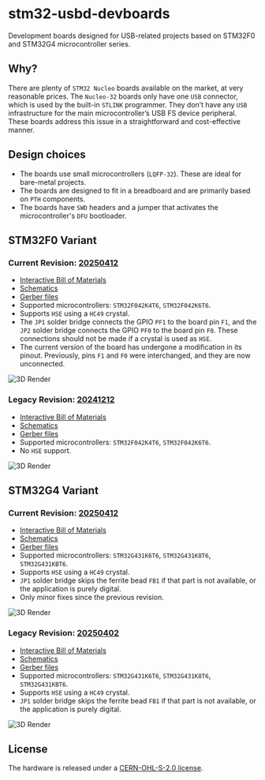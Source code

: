 # stm32-usbd-devboards

Development boards designed for USB-related projects based on STM32F0 and STM32G4 microcontroller series.


## Why?

There are plenty of `STM32 Nucleo` boards available on the market, at very reasonable prices. The `Nucleo-32` boards only have one `USB` connector, which is used by the built-in `STLINK` programmer. They don’t have any `USB` infrastructure for the main microcontroller’s USB FS device peripheral. These boards address this issue in a straightforward and cost-effective manner.


## Design choices

- The boards use small microcontrollers (`LQFP-32`). These are ideal for bare-metal projects.
- The boards are designed to fit in a breadboard and are primarily based on `PTH` components.
- The boards have `SWD` headers and a jumper that activates the microcontroller's `DFU` bootloader.


## STM32F0 Variant

### Current Revision: [20250412](https://github.com/rafaelmartins/stm32-usbd-devboards/tree/f0/20250412/pcb/stm32f0-usbd-devboard)

- [Interactive Bill of Materials](https://rafaelmartins.github.io/stm32-usbd-devboards/f0/20250412/stm32f0-usbd-devboard.html)
- [Schematics](https://rafaelmartins.github.io/stm32-usbd-devboards/f0/20250412/stm32f0-usbd-devboard.pdf)
- [Gerber files](https://github.com/rafaelmartins/stm32-usbd-devboards/raw/refs/tags/f0/20250412/pcb/stm32f0-usbd-devboard/gerber/stm32f0-usbd-devboard_rev20250412.zip)
- Supported microcontrollers: `STM32F042K4T6`, `STM32F042K6T6`.
- Supports `HSE` using a `HC49` crystal.
- The `JP1` solder bridge connects the GPIO `PF1` to the board pin `F1`, and the `JP2` solder bridge connects the GPIO `PF0` to the board pin `F0`. These connections should not be made if a crystal is used as `HSE`.
- The current version of the board has undergone a modification in its pinout. Previously, pins `F1` and `F0` were interchanged, and they are now unconnected.

![3D Render](https://rafaelmartins.github.io/stm32-usbd-devboards/f0/20250412/stm32f0-usbd-devboard_1080.png)


### Legacy Revision: [20241212](https://github.com/rafaelmartins/stm32-usbd-devboards/tree/f0/20241212/pcb/stm32f0-usbd-devboard)

- [Interactive Bill of Materials](https://rafaelmartins.github.io/stm32-usbd-devboards/f0/20241212/stm32f0-usbd-devboard.html)
- [Schematics](https://rafaelmartins.github.io/stm32-usbd-devboards/f0/20241212/stm32f0-usbd-devboard.pdf)
- [Gerber files](https://github.com/rafaelmartins/stm32-usbd-devboards/raw/refs/tags/f0/20241212/pcb/stm32f0-usbd-devboard/gerber/stm32f0-usbd-devboard_rev20241212.zip)
- Supported microcontrollers: `STM32F042K4T6`, `STM32F042K6T6`.
- No `HSE` support.

![3D Render](https://rafaelmartins.github.io/stm32-usbd-devboards/f0/20241212/stm32f0-usbd-devboard_1080.png)


## STM32G4 Variant

### Current Revision: [20250412](https://github.com/rafaelmartins/stm32-usbd-devboards/tree/g4/20250412/pcb/stm32g4-usbd-devboard)

- [Interactive Bill of Materials](https://rafaelmartins.github.io/stm32-usbd-devboards/g4/20250412/stm32g4-usbd-devboard.html)
- [Schematics](https://rafaelmartins.github.io/stm32-usbd-devboards/g4/20250412/stm32g4-usbd-devboard.pdf)
- [Gerber files](https://github.com/rafaelmartins/stm32-usbd-devboards/raw/refs/tags/g4/20250412/pcb/stm32g4-usbd-devboard/gerber/stm32g4-usbd-devboard_rev20250412.zip)
- Supported microcontrollers: `STM32G431K6T6`, `STM32G431K8T6`, `STM32G431KBT6`.
- Supports `HSE` using a `HC49` crystal.
- `JP1` solder bridge skips the ferrite bead `FB1` if that part is not available, or the application is purely digital.
- Only minor fixes since the previous revision.

![3D Render](https://rafaelmartins.github.io/stm32-usbd-devboards/g4/20250412/stm32g4-usbd-devboard_1080.png)


### Legacy Revision: [20250402](https://github.com/rafaelmartins/stm32-usbd-devboards/tree/g4/20250402/pcb/stm32g4-usbd-devboard)

- [Interactive Bill of Materials](https://rafaelmartins.github.io/stm32-usbd-devboards/g4/20250402/stm32g4-usbd-devboard.html)
- [Schematics](https://rafaelmartins.github.io/stm32-usbd-devboards/g4/20250402/stm32g4-usbd-devboard.pdf)
- [Gerber files](https://github.com/rafaelmartins/stm32-usbd-devboards/raw/refs/tags/g4/20250402/pcb/stm32g4-usbd-devboard/gerber/stm32g4-usbd-devboard_rev20250402.zip)
- Supported microcontrollers: `STM32G431K6T6`, `STM32G431K8T6`, `STM32G431KBT6`.
- Supports `HSE` using a `HC49` crystal.
- `JP1` solder bridge skips the ferrite bead `FB1` if that part is not available, or the application is purely digital.

![3D Render](https://rafaelmartins.github.io/stm32-usbd-devboards/g4/20250402/stm32g4-usbd-devboard_1080.png)


## License

The hardware is released under a [CERN-OHL-S-2.0 license](LICENSE).
